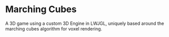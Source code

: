 # Marching Cubes
A 3D game using a custom 3D Engine in LWJGL, uniquely based around the marching cubes algorithm for voxel rendering.
